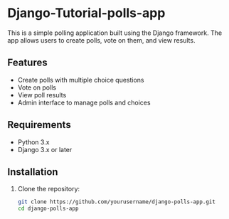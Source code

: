 # Django-Tutorial-polls-app

This is a simple polling application built using the Django framework. The app allows users to create polls, vote on them, and view results.

## Features

- Create polls with multiple choice questions
- Vote on polls
- View poll results
- Admin interface to manage polls and choices

## Requirements

- Python 3.x
- Django 3.x or later

## Installation

1. Clone the repository:
   ```bash
   git clone https://github.com/yourusername/django-polls-app.git
   cd django-polls-app
